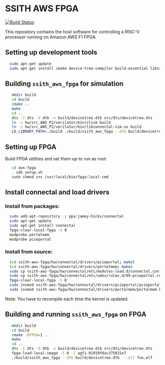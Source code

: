 # SSITH AWS FPGA

[![Build Status](https://travis-ci.org/acceleratedtech/ssith-aws-fpga.svg?branch=master)](https://travis-ci.org/acceleratedtech/ssith-aws-fpga)

This repository contains the host software for controlling a RISC-V processor running on Amazon AWS F1 FPGA.

## Setting up development tools

```bash
  sudo apt-get update
  sudo apt-get install cmake device-tree-compiler build-essential libssl-dev libcurl4-openssl-dev libsdl-dev libelf-dev
```

## Building `ssith_aws_fpga` for simulation

```bash
   mkdir build
   cd build
   cmake ..
   make
   cd ..
   dtc -I dts -O dtb -o build/devicetree.dtb src/dts/devicetree.dts
   ln -s hw/src_AWS_P2/verilator/bin/vlsim build
   ln -s hw/src_AWS_P2/verilator/bin/libconnectal-sim.so build
   LD_LIBRARY_PATH=./build ./build/ssith_aws_fpga --dtb build/devicetree.dtb  --elf foo.elf
```

## Setting up FPGA

Build FPGA utilities and set them up to run as root:

```bash
   cd aws-fpga
   . sdk_setup.sh
   sudo chmod u+s /usr/local/bin/fpga-local-cmd
```

## Install connectal and load drivers

### Install from packages:

```bash
  sudo add-apt-repository -y ppa:jamey-hicks/connectal
  sudo apt-get update
  sudo apt-get install connectal
  fpga-clear-local-fpga -S 0
  modprobe portalmem
  modprobe pcieportal
```

### Install from source:

```bash
  (cd ssith-aws-fpga/hw/connectal/drivers/pcieportal; make)
  (cd ssith-aws-fpga/hw/connectal/drivers/portalmem; make)
  sudo cp ssith-aws-fpga/hw/connectal/etc/modules-load.d/connectal.conf /etc/modules-load.d
  sudo cp ssith-aws-fpga/hw/connectal/etc/udev/rules.d/99-pcieportal.rules /etc/udev/rules.d/99-pcieportal.rules
  fpga-clear-local-fpga -S 0
  sudo insmod ssith-aws-fpga/hw/connectal/drivers/pcieportal/pcieportal.ko
  sudo insmod ssith-aws-fpga/hw/connectal/drivers/portalmem/portalmem.ko

```

Note: You have to recompile each time the kernel is updated.

## Building and running `ssith_aws_fpga` on FPGA

```bash
   mkdir build
   cd build
   cmake -DFPGA=1 ..
   make
   cd ..
   dtc -I dts -O dtb -o build/devicetree.dtb src/dts/devicetree.dts
   fpga-load-local-image -S 0 -I agfi-01019fdac375031e7
   ./build/ssith_aws_fpga --dtb build/devicetree.dtb  --elf foo.elf
```
